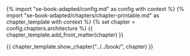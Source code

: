 <frontmatter>
{% import "se-book-adapted/config.md" as config with context %}
{% import "se-book-adapted/chapters/chapter-printable.md" as chapter_template with context %}
{% set chapter = config.chapters.architecture %}
{{ chapter_template.add_front_matter(chapter) }}
</frontmatter>

{{ chapter_template.show_chapter("../../book/", chapter) }}